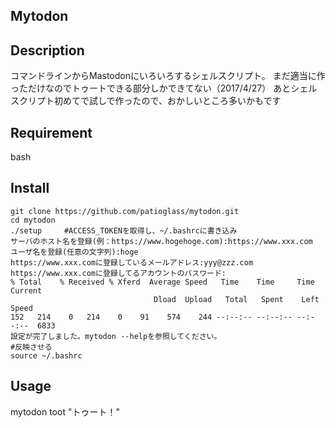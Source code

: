 ## Mytodon
## Description
コマンドラインからMastodonにいろいろするシェルスクリプト。
まだ適当に作っただけなのでトゥートできる部分しかできてない（2017/4/27）
あとシェルスクリプト初めてで試しで作ったので、おかしいところ多いかもです
## Requirement
bash
## Install

    git clone https://github.com/patioglass/mytodon.git 
    cd mytodon
    ./setup		#ACCESS_TOKENを取得し、~/.bashrcに書き込み
    サーバのホスト名を登録(例：https://www.hogehoge.com):https://www.xxx.com
    ユーザ名を登録(任意の文字列):hoge
    https://www.xxx.comに登録しているメールアドレス:yyy@zzz.com
    https://www.xxx.comに登録してるアカウントのパスワード:
    % Total    % Received % Xferd  Average Speed   Time    Time     Time  Current
                                    Dload  Upload   Total   Spent    Left  Speed
    152   214    0   214    0    91    574    244 --:--:-- --:--:-- --:--:--  6833
    設定が完了しました。mytodon --helpを参照してください。
    #反映させる
    source ~/.bashrc

## Usage
   mytodon toot "トゥート！"
